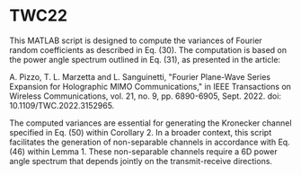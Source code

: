 # TWC22

This MATLAB script is designed to compute the variances of Fourier random coefficients as described in Eq. (30). The computation is based on
the power angle spectrum outlined in Eq. (31), as presented in the article:

A. Pizzo, T. L. Marzetta and L. Sanguinetti, "Fourier Plane-Wave Series Expansion for Holographic MIMO Communications," in IEEE Transactions on Wireless Communications, vol. 21, no. 9, pp. 6890-6905, Sept. 2022. doi: 10.1109/TWC.2022.3152965.

The computed variances are essential for generating the Kronecker channel specified in Eq. (50) within Corollary 2. In a broader context, this script facilitates the generation of non-separable channels in accordance with Eq. (46) within Lemma 1. These non-separable channels require a 6D power angle spectrum that depends jointly on the transmit-receive directions. 
